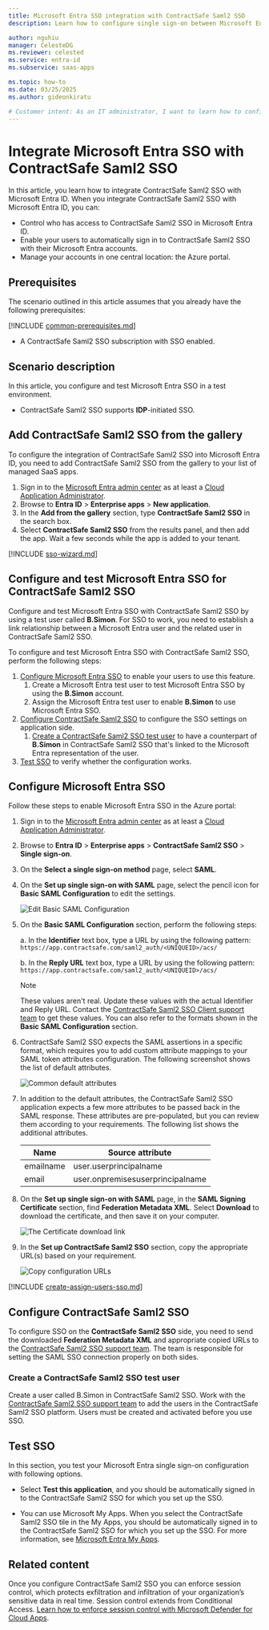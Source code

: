 ```yaml
---
title: Microsoft Entra SSO integration with ContractSafe Saml2 SSO
description: Learn how to configure single sign-on between Microsoft Entra ID and ContractSafe Saml2 SSO.

author: nguhiu
manager: CelesteDG
ms.reviewer: celested
ms.service: entra-id
ms.subservice: saas-apps

ms.topic: how-to
ms.date: 03/25/2025
ms.author: gideonkiratu

# Customer intent: As an IT administrator, I want to learn how to configure single sign-on between Microsoft Entra ID and ContractSafe Saml2 SSO so that I can control who has access to ContractSafe Saml2 SSO, enable automatic sign-in with Microsoft Entra accounts, and manage my accounts in one central location.
---
```


# Integrate Microsoft Entra SSO with ContractSafe Saml2 SSO

In this article,  you learn how to integrate ContractSafe Saml2 SSO with Microsoft Entra ID. When you integrate ContractSafe Saml2 SSO with Microsoft Entra ID, you can:

* Control who has access to ContractSafe Saml2 SSO in Microsoft Entra ID.
* Enable your users to automatically sign in to ContractSafe Saml2 SSO with their Microsoft Entra accounts.
* Manage your accounts in one central location: the Azure portal.

## Prerequisites

The scenario outlined in this article assumes that you already have the following prerequisites:

[!INCLUDE [common-prerequisites.md](~/identity/saas-apps/includes/common-prerequisites.md)]
* A ContractSafe Saml2 SSO subscription with SSO enabled.

## Scenario description

In this article,  you configure and test Microsoft Entra SSO in a test environment.

* ContractSafe Saml2 SSO supports **IDP**-initiated SSO.

## Add ContractSafe Saml2 SSO from the gallery

To configure the integration of ContractSafe Saml2 SSO into Microsoft Entra ID, you need to add ContractSafe Saml2 SSO from the gallery to your list of managed SaaS apps.

1. Sign in to the [Microsoft Entra admin center](https://entra.microsoft.com) as at least a [Cloud Application Administrator](~/identity/role-based-access-control/permissions-reference.md#cloud-application-administrator).
1. Browse to **Entra ID** > **Enterprise apps** > **New application**.
1. In the **Add from the gallery** section, type **ContractSafe Saml2 SSO** in the search box.
1. Select **ContractSafe Saml2 SSO** from the results panel, and then add the app. Wait a few seconds while the app is added to your tenant.

 [!INCLUDE [sso-wizard.md](~/identity/saas-apps/includes/sso-wizard.md)]

<a name='configure-and-test-azure-ad-sso-for-contractsafe-saml2-sso'></a>

## Configure and test Microsoft Entra SSO for ContractSafe Saml2 SSO

Configure and test Microsoft Entra SSO with ContractSafe Saml2 SSO by using a test user called **B.Simon**. For SSO to work, you need to establish a link relationship between a Microsoft Entra user and the related user in ContractSafe Saml2 SSO.

To configure and test Microsoft Entra SSO with ContractSafe Saml2 SSO, perform the following steps:

1. [Configure Microsoft Entra SSO](#configure-azure-ad-sso) to enable your users to use this feature.
   1. Create a Microsoft Entra test user to test Microsoft Entra SSO by using the **B.Simon** account.
   1. Assign the Microsoft Entra test user to enable **B.Simon** to use Microsoft Entra SSO.
1. [Configure ContractSafe Saml2 SSO](#configure-contractsafe-saml2-sso) to configure the SSO settings on application side.
   1. [Create a ContractSafe Saml2 SSO test user](#create-a-contractsafe-saml2-sso-test-user) to have a counterpart of **B.Simon** in ContractSafe Saml2 SSO that's linked to the Microsoft Entra representation of the user.
1. [Test SSO](#test-sso) to verify whether the configuration works.

<a name='configure-azure-ad-sso'></a>

## Configure Microsoft Entra SSO

Follow these steps to enable Microsoft Entra SSO in the Azure portal:

1. Sign in to the [Microsoft Entra admin center](https://entra.microsoft.com) as at least a [Cloud Application Administrator](~/identity/role-based-access-control/permissions-reference.md#cloud-application-administrator).
1. Browse to **Entra ID** > **Enterprise apps** > **ContractSafe Saml2 SSO** > **Single sign-on**.
1. On the **Select a single sign-on method** page, select **SAML**.
1. On the **Set up single sign-on with SAML** page, select the pencil icon for **Basic SAML Configuration** to edit the settings.

   ![Edit Basic SAML Configuration](common/edit-urls.png)

1. On the **Basic SAML Configuration** section, perform the following steps:

   a. In the **Identifier** text box, type a URL by using the following pattern:
    `https://app.contractsafe.com/saml2_auth/<UNIQUEID>/acs/`

   b. In the **Reply URL** text box, type a URL by using the following pattern:
    `https://app.contractsafe.com/saml2_auth/<UNIQUEID>/acs/`

	> [!NOTE]
	> These values aren't real. Update these values with the actual Identifier and Reply URL. Contact the [ContractSafe Saml2 SSO Client support team](mailto:support@contractsafe.com) to get these values. You can also refer to the formats shown in the **Basic SAML Configuration** section.

1. ContractSafe Saml2 SSO expects the SAML assertions in a specific format, which requires you to add custom attribute mappings to your SAML token attributes configuration. The following screenshot shows the list of default attributes.

	![Common default attributes](common/default-attributes.png)

1. In addition to the default attributes, the ContractSafe Saml2 SSO application expects a few more attributes to be passed back in the SAML response. These attributes are pre-populated, but you can review them according to your requirements. The following list shows the additional attributes.

	| Name | Source attribute|
	| ---------------| --------------- |
	| emailname | user.userprincipalname |
	| email | user.onpremisesuserprincipalname |

1. On the **Set up single sign-on with SAML** page, in the **SAML Signing Certificate** section,  find **Federation Metadata XML**. Select **Download** to download the certificate, and then save it on your computer.

	![The Certificate download link](common/metadataxml.png)

1. In the **Set up ContractSafe Saml2 SSO** section, copy the appropriate URL(s) based on your requirement.

	![Copy configuration URLs](common/copy-configuration-urls.png)

<a name='create-an-azure-ad-test-user'></a>

[!INCLUDE [create-assign-users-sso.md](~/identity/saas-apps/includes/create-assign-users-sso.md)]

## Configure ContractSafe Saml2 SSO

To configure SSO on the **ContractSafe Saml2 SSO** side, you need to send the downloaded **Federation Metadata XML** and appropriate copied URLs to the [ContractSafe Saml2 SSO support team](mailto:support@contractsafe.com). The team is responsible for setting the SAML SSO connection properly on both sides.

### Create a ContractSafe Saml2 SSO test user

Create a user called B.Simon in ContractSafe Saml2 SSO. Work with the [ContractSafe Saml2 SSO support team](mailto:support@contractsafe.com) to add the users in the ContractSafe Saml2 SSO platform. Users must be created and activated before you use SSO.

## Test SSO

In this section, you test your Microsoft Entra single sign-on configuration with following options.

* Select **Test this application**, and you should be automatically signed in to the ContractSafe Saml2 SSO for which you set up the SSO.

* You can use Microsoft My Apps. When you select the ContractSafe Saml2 SSO tile in the My Apps, you should be automatically signed in to the ContractSafe Saml2 SSO for which you set up the SSO. For more information, see [Microsoft Entra My Apps](/azure/active-directory/manage-apps/end-user-experiences#azure-ad-my-apps).

## Related content

Once you configure ContractSafe Saml2 SSO you can enforce session control, which protects exfiltration and infiltration of your organization’s sensitive data in real time. Session control extends from Conditional Access. [Learn how to enforce session control with Microsoft Defender for Cloud Apps](/cloud-app-security/proxy-deployment-aad).
